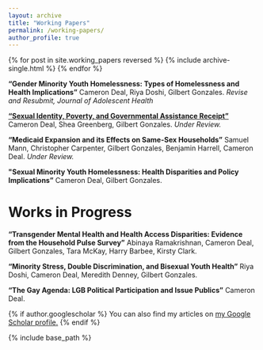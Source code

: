 ```yaml
---
layout: archive
title: "Working Papers"
permalink: /working-papers/
author_profile: true
---
```


{% for post in site.working_papers reversed %}
  {% include archive-single.html %}
{% endfor %}

**“Gender Minority Youth Homelessness: Types of Homelessness and Health Implications”** Cameron Deal, Riya Doshi, Gilbert Gonzales. *Revise and Resubmit, Journal of Adolescent Health*

**[“Sexual Identity, Poverty, and Governmental Assistance Receipt”](https://cameron-deal.github.io//files/ungated_bostock.pdf)** Cameron Deal, Shea Greenberg,
Gilbert Gonzales. *Under Review.*

**“Medicaid Expansion and its Effects on Same-Sex Households”** Samuel Mann,
Christopher Carpenter, Gilbert Gonzales, Benjamin Harrell, Cameron Deal. *Under Review.*

**"Sexual Minority Youth Homelessness: Health Disparities and Policy Implications”**
Cameron Deal, Gilbert Gonzales.

# Works in Progress

**“Transgender Mental Health and Health Access Disparities: Evidence from the Household Pulse Survey”** Abinaya Ramakrishnan, Cameron Deal, Gilbert Gonzales, Tara
McKay, Harry Barbee, Kirsty Clark.

**“Minority Stress, Double Discrimination, and Bisexual Youth Health”** Riya Doshi,
Cameron Deal, Meredith Denney, Gilbert Gonzales.

**“The Gay Agenda: LGB Political Participation and Issue Publics”** Cameron Deal.

{% if author.googlescholar %}
  You can also find my articles on <u><a href="{{author.googlescholar}}">my Google Scholar profile</a>.</u>
{% endif %}

{% include base_path %}


